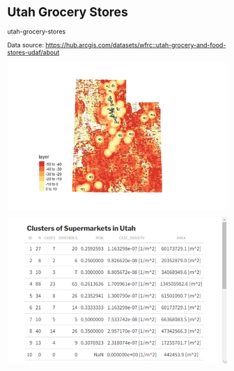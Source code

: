 # Utah Grocery Stores
 utah-grocery-stores

 Data source: https://hub.arcgis.com/datasets/wfrc::utah-grocery-and-food-stores-udaf/about


![alt text](risk.jpeg)

![alt text](table.png)
